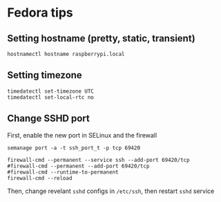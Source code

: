 # Fedora tips

## Setting hostname (pretty, static, transient)

```shell
hostnamectl hostname raspberrypi.local
```

## Setting timezone

```shell
timedatectl set-timezone UTC
timedatectl set-local-rtc no
```

## Change SSHD port

First, enable the new port in SELinux and the firewall

```shell
semanage port -a -t ssh_port_t -p tcp 69420

firewall-cmd --permanent --service ssh --add-port 69420/tcp
#firewall-cmd --permanent --add-port 69420/tcp
#firewall-cmd --runtime-to-permanent
firewall-cmd --reload
```

Then, change revelant `sshd` configs in `/etc/ssh`, then restart `sshd` service
